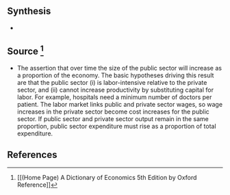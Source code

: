## Synthesis
- 
## Source [^1]
- The assertion that over time the size of the public sector will increase as a proportion of the economy. The basic hypotheses driving this result are that the public sector (i) is labor-intensive relative to the private sector, and (ii) cannot increase productivity by substituting capital for labor. For example, hospitals need a minimum number of doctors per patient. The labor market links public and private sector wages, so wage increases in the private sector become cost increases for the public sector. If public sector and private sector output remain in the same proportion, public sector expenditure must rise as a proportion of total expenditure.
## References

[^1]: [[(Home Page) A Dictionary of Economics 5th Edition by Oxford Reference]]